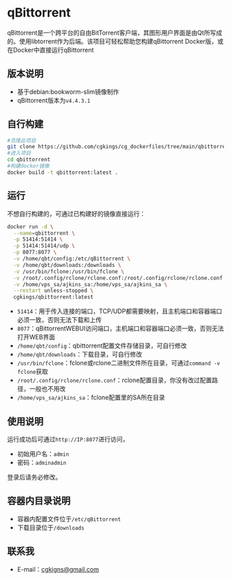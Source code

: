 # qBittorrent
qBittorrent是一个跨平台的自由BitTorrent客户端，其图形用户界面是由Qt所写成的。使用libtorrent作为后端。该项目可轻松帮助您构建qBittorrent Docker版，或在Docker中直接运行qBittorrent

## 版本说明

* 基于debian:bookworm-slim镜像制作
* qBittorrent版本为`v4.4.3.1`

## 自行构建

```bash
#克隆此项目
git clone https://github.com/cgkings/cg_dockerfiles/tree/main/qbittorrent
#进入项目
cd qbittorrent
#构建docker镜像
docker build -t qbittorrent:latest .
```

## 运行

不想自行构建的，可通过已构建好的镜像直接运行：

```bash
docker run -d \
  --name=qbittorrent \
  -p 51414:51414 \
  -p 51414:51414/udp \
  -p 8077:8077 \
  -v /home/qbt/config:/etc/qBittorrent \
  -v /home/qbt/downloads:/downloads \
  -v /usr/bin/fclone:/usr/bin/fclone \
  -v /root/.config/rclone/rclone.conf:/root/.config/rclone/rclone.conf \
  -v /home/vps_sa/ajkins_sa:/home/vps_sa/ajkins_sa \
  --restart unless-stopped \
  cgkings/qbittorrent:latest
```

* `51414`：用于传入连接的端口，TCP/UDP都需要映射，且主机端口和容器端口必须一致，否则无法下载和上传
* `8077`：qBittorrentWEBUI访问端口，主机端口和容器端口必须一致，否则无法打开WEB界面
* `/home/qbt/config`：qbittorrent配置文件存储目录，可自行修改
* `/home/qbt/downloads`：下载目录，可自行修改
* `/usr/bin/fclone`：fclone或rclone二进制文件所在目录，可通过`command -v fclone`获取
* `/root/.config/rclone/rclone.conf`：rclone配置目录，你没有改过配置路径，一般也不用改
* `/home/vps_sa/ajkins_sa`：fclone配置里的SA所在目录

## 使用说明

运行成功后可通过`http://IP:8077`进行访问，

* 初始用户名：`admin`
* 密码：`adminadmin`

登录后请务必修改。

## 容器内目录说明

* 容器内配置文件位于`/etc/qBittorrent`
* 下载目录位于`/downloads`

## 联系我

* E-mail：cgkigns@gmail.com
